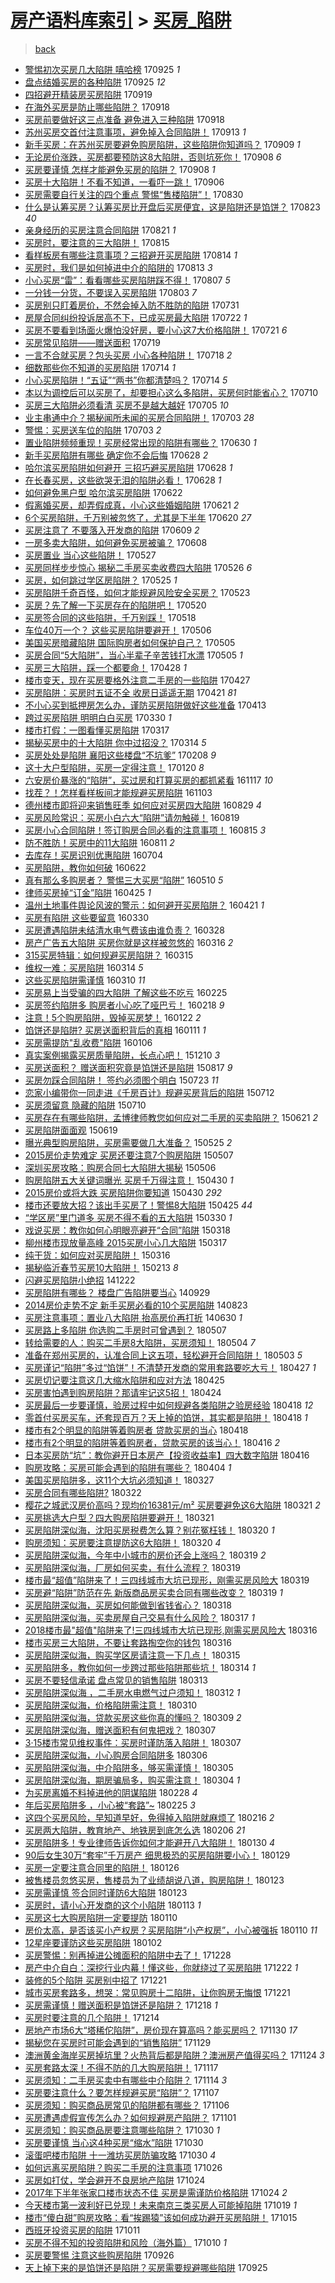 [房产语料库索引](../../README.md)  > [买房_陷阱](买房_陷阱.md)
====
> [back](../README.md)

- [警惕初次买房几大陷阱 嘻哈榜](http://jkwz.applinzi.com/ittc/7017164886466102288.html#%E8%AD%A6%E6%83%95%E5%88%9D%E6%AC%A1%E4%B9%B0%E6%88%BF%E5%87%A0%E5%A4%A7%E9%99%B7%E9%98%B1+%E5%98%BB%E5%93%88%E6%A6%9C) 170925 *1* 
- [盘点结婚买房的各种陷阱](http://jkwz.applinzi.com/ittc/7017158319565964304.html#%E7%9B%98%E7%82%B9%E7%BB%93%E5%A9%9A%E4%B9%B0%E6%88%BF%E7%9A%84%E5%90%84%E7%A7%8D%E9%99%B7%E9%98%B1) 170925 *12* 
- [四招避开精装房买房陷阱](http://jkwz.applinzi.com/ittc/7015067627796562960.html#%E5%9B%9B%E6%8B%9B%E9%81%BF%E5%BC%80%E7%B2%BE%E8%A3%85%E6%88%BF%E4%B9%B0%E6%88%BF%E9%99%B7%E9%98%B1) 170919  
- [在海外买房是防止哪些陷阱？](http://jkwz.applinzi.com/ittc/7014714983013942289.html#%E5%9C%A8%E6%B5%B7%E5%A4%96%E4%B9%B0%E6%88%BF%E6%98%AF%E9%98%B2%E6%AD%A2%E5%93%AA%E4%BA%9B%E9%99%B7%E9%98%B1%EF%BC%9F) 170918  
- [买房前要做好这三点准备 避免进入三种陷阱](http://jkwz.applinzi.com/ittc/7014583523976152081.html#%E4%B9%B0%E6%88%BF%E5%89%8D%E8%A6%81%E5%81%9A%E5%A5%BD%E8%BF%99%E4%B8%89%E7%82%B9%E5%87%86%E5%A4%87+%E9%81%BF%E5%85%8D%E8%BF%9B%E5%85%A5%E4%B8%89%E7%A7%8D%E9%99%B7%E9%98%B1) 170918  
- [苏州买房交首付注意事项，避免掉入合同陷阱！](http://jkwz.applinzi.com/ittc/7012872855661052944.html#%E8%8B%8F%E5%B7%9E%E4%B9%B0%E6%88%BF%E4%BA%A4%E9%A6%96%E4%BB%98%E6%B3%A8%E6%84%8F%E4%BA%8B%E9%A1%B9%EF%BC%8C%E9%81%BF%E5%85%8D%E6%8E%89%E5%85%A5%E5%90%88%E5%90%8C%E9%99%B7%E9%98%B1%EF%BC%81) 170913 *1* 
- [新手买房：在苏州买房要避免购房陷阱，这些陷阱你知道吗？](http://jkwz.applinzi.com/ittc/7011371397107155984.html#%E6%96%B0%E6%89%8B%E4%B9%B0%E6%88%BF%EF%BC%9A%E5%9C%A8%E8%8B%8F%E5%B7%9E%E4%B9%B0%E6%88%BF%E8%A6%81%E9%81%BF%E5%85%8D%E8%B4%AD%E6%88%BF%E9%99%B7%E9%98%B1%EF%BC%8C%E8%BF%99%E4%BA%9B%E9%99%B7%E9%98%B1%E4%BD%A0%E7%9F%A5%E9%81%93%E5%90%97%EF%BC%9F) 170909 *1* 
- [无论房价涨跌，买房都要预防这8大陷阱，否则坑死你！](http://jkwz.applinzi.com/ittc/7010978306340684817.html#%E6%97%A0%E8%AE%BA%E6%88%BF%E4%BB%B7%E6%B6%A8%E8%B7%8C%EF%BC%8C%E4%B9%B0%E6%88%BF%E9%83%BD%E8%A6%81%E9%A2%84%E9%98%B2%E8%BF%998%E5%A4%A7%E9%99%B7%E9%98%B1%EF%BC%8C%E5%90%A6%E5%88%99%E5%9D%91%E6%AD%BB%E4%BD%A0%EF%BC%81) 170908 *6* 
- [买房要谨慎 怎样才能避免买房的陷阱？](http://jkwz.applinzi.com/ittc/7010900033367704592.html#%E4%B9%B0%E6%88%BF%E8%A6%81%E8%B0%A8%E6%85%8E+%E6%80%8E%E6%A0%B7%E6%89%8D%E8%83%BD%E9%81%BF%E5%85%8D%E4%B9%B0%E6%88%BF%E7%9A%84%E9%99%B7%E9%98%B1%EF%BC%9F) 170908 *1* 
- [买房十大陷阱！不看不知道，一看吓一跳！](http://jkwz.applinzi.com/ittc/7010204463376368656.html#%E4%B9%B0%E6%88%BF%E5%8D%81%E5%A4%A7%E9%99%B7%E9%98%B1%EF%BC%81%E4%B8%8D%E7%9C%8B%E4%B8%8D%E7%9F%A5%E9%81%93%EF%BC%8C%E4%B8%80%E7%9C%8B%E5%90%93%E4%B8%80%E8%B7%B3%EF%BC%81) 170906  
- [买房需要自行关注的四个重点 警惕“售楼陷阱”！](http://jkwz.applinzi.com/ittc/7007637452649661456.html#%E4%B9%B0%E6%88%BF%E9%9C%80%E8%A6%81%E8%87%AA%E8%A1%8C%E5%85%B3%E6%B3%A8%E7%9A%84%E5%9B%9B%E4%B8%AA%E9%87%8D%E7%82%B9+%E8%AD%A6%E6%83%95%E2%80%9C%E5%94%AE%E6%A5%BC%E9%99%B7%E9%98%B1%E2%80%9D%EF%BC%81) 170830  
- [什么是认筹买房？认筹买房比开盘后买房便宜，这是陷阱还是馅饼？](http://jkwz.applinzi.com/ittc/7004993552189490192.html#%E4%BB%80%E4%B9%88%E6%98%AF%E8%AE%A4%E7%AD%B9%E4%B9%B0%E6%88%BF%EF%BC%9F%E8%AE%A4%E7%AD%B9%E4%B9%B0%E6%88%BF%E6%AF%94%E5%BC%80%E7%9B%98%E5%90%8E%E4%B9%B0%E6%88%BF%E4%BE%BF%E5%AE%9C%EF%BC%8C%E8%BF%99%E6%98%AF%E9%99%B7%E9%98%B1%E8%BF%98%E6%98%AF%E9%A6%85%E9%A5%BC%EF%BC%9F) 170823 *40* 
- [亲身经历的买房注意合同陷阱](http://jkwz.applinzi.com/ittc/7004302255212463121.html#%E4%BA%B2%E8%BA%AB%E7%BB%8F%E5%8E%86%E7%9A%84%E4%B9%B0%E6%88%BF%E6%B3%A8%E6%84%8F%E5%90%88%E5%90%8C%E9%99%B7%E9%98%B1) 170821 *1* 
- [买房时，要注意的三大陷阱！](http://jkwz.applinzi.com/ittc/7002087821094159376.html#%E4%B9%B0%E6%88%BF%E6%97%B6%EF%BC%8C%E8%A6%81%E6%B3%A8%E6%84%8F%E7%9A%84%E4%B8%89%E5%A4%A7%E9%99%B7%E9%98%B1%EF%BC%81) 170815  
- [看样板房有哪些注意事项？三招避开买房陷阱](http://jkwz.applinzi.com/ittc/7001711765334000656.html#%E7%9C%8B%E6%A0%B7%E6%9D%BF%E6%88%BF%E6%9C%89%E5%93%AA%E4%BA%9B%E6%B3%A8%E6%84%8F%E4%BA%8B%E9%A1%B9%EF%BC%9F%E4%B8%89%E6%8B%9B%E9%81%BF%E5%BC%80%E4%B9%B0%E6%88%BF%E9%99%B7%E9%98%B1) 170814 *1* 
- [买房时，我们是如何掉进中介的陷阱的](http://jkwz.applinzi.com/ittc/7001411543160587281.html#%E4%B9%B0%E6%88%BF%E6%97%B6%EF%BC%8C%E6%88%91%E4%BB%AC%E6%98%AF%E5%A6%82%E4%BD%95%E6%8E%89%E8%BF%9B%E4%B8%AD%E4%BB%8B%E7%9A%84%E9%99%B7%E9%98%B1%E7%9A%84) 170813 *3* 
- [小心买房“雷”：看看哪些买房陷阱踩不得！](http://jkwz.applinzi.com/ittc/6999108727284958225.html#%E5%B0%8F%E5%BF%83%E4%B9%B0%E6%88%BF%E2%80%9C%E9%9B%B7%E2%80%9D%EF%BC%9A%E7%9C%8B%E7%9C%8B%E5%93%AA%E4%BA%9B%E4%B9%B0%E6%88%BF%E9%99%B7%E9%98%B1%E8%B8%A9%E4%B8%8D%E5%BE%97%EF%BC%81) 170807 *5* 
- [一分钱一分货，不要误入买房陷阱](http://jkwz.applinzi.com/ittc/6997640305699193872.html#%E4%B8%80%E5%88%86%E9%92%B1%E4%B8%80%E5%88%86%E8%B4%A7%EF%BC%8C%E4%B8%8D%E8%A6%81%E8%AF%AF%E5%85%A5%E4%B9%B0%E6%88%BF%E9%99%B7%E9%98%B1) 170803 *7* 
- [买房别只盯着房价，不然会掉入防不胜防的陷阱](http://jkwz.applinzi.com/ittc/6996518176874300433.html#%E4%B9%B0%E6%88%BF%E5%88%AB%E5%8F%AA%E7%9B%AF%E7%9D%80%E6%88%BF%E4%BB%B7%EF%BC%8C%E4%B8%8D%E7%84%B6%E4%BC%9A%E6%8E%89%E5%85%A5%E9%98%B2%E4%B8%8D%E8%83%9C%E9%98%B2%E7%9A%84%E9%99%B7%E9%98%B1) 170731  
- [房屋合同纠纷投诉居高不下，已成买房最大陷阱](http://jkwz.applinzi.com/ittc/6992807513186370576.html#%E6%88%BF%E5%B1%8B%E5%90%88%E5%90%8C%E7%BA%A0%E7%BA%B7%E6%8A%95%E8%AF%89%E5%B1%85%E9%AB%98%E4%B8%8D%E4%B8%8B%EF%BC%8C%E5%B7%B2%E6%88%90%E4%B9%B0%E6%88%BF%E6%9C%80%E5%A4%A7%E9%99%B7%E9%98%B1) 170722 *1* 
- [买房不要看到场面火爆怕没好房，要小心这7大价格陷阱！](http://jkwz.applinzi.com/ittc/6992765956429186064.html#%E4%B9%B0%E6%88%BF%E4%B8%8D%E8%A6%81%E7%9C%8B%E5%88%B0%E5%9C%BA%E9%9D%A2%E7%81%AB%E7%88%86%E6%80%95%E6%B2%A1%E5%A5%BD%E6%88%BF%EF%BC%8C%E8%A6%81%E5%B0%8F%E5%BF%83%E8%BF%997%E5%A4%A7%E4%BB%B7%E6%A0%BC%E9%99%B7%E9%98%B1%EF%BC%81) 170721 *6* 
- [买房常见陷阱——赠送面积](http://jkwz.applinzi.com/ittc/6992026285491356688.html#%E4%B9%B0%E6%88%BF%E5%B8%B8%E8%A7%81%E9%99%B7%E9%98%B1%E2%80%94%E2%80%94%E8%B5%A0%E9%80%81%E9%9D%A2%E7%A7%AF) 170719  
- [一言不合就买房？包头买房 小心各种陷阱！](http://jkwz.applinzi.com/ittc/6991668654851490832.html#%E4%B8%80%E8%A8%80%E4%B8%8D%E5%90%88%E5%B0%B1%E4%B9%B0%E6%88%BF%EF%BC%9F%E5%8C%85%E5%A4%B4%E4%B9%B0%E6%88%BF+%E5%B0%8F%E5%BF%83%E5%90%84%E7%A7%8D%E9%99%B7%E9%98%B1%EF%BC%81) 170718 *2* 
- [细数那些你不知道的买房陷阱](http://jkwz.applinzi.com/ittc/6990205005469320208.html#%E7%BB%86%E6%95%B0%E9%82%A3%E4%BA%9B%E4%BD%A0%E4%B8%8D%E7%9F%A5%E9%81%93%E7%9A%84%E4%B9%B0%E6%88%BF%E9%99%B7%E9%98%B1) 170714 *1* 
- [小心买房陷阱！“五证”“两书”你都清楚吗？](http://jkwz.applinzi.com/ittc/6990181333635433488.html#%E5%B0%8F%E5%BF%83%E4%B9%B0%E6%88%BF%E9%99%B7%E9%98%B1%EF%BC%81%E2%80%9C%E4%BA%94%E8%AF%81%E2%80%9D%E2%80%9C%E4%B8%A4%E4%B9%A6%E2%80%9D%E4%BD%A0%E9%83%BD%E6%B8%85%E6%A5%9A%E5%90%97%EF%BC%9F) 170714 *5* 
- [本以为调控后可以买房了，却要担心这么多陷阱，买房何时能省心？](http://jkwz.applinzi.com/ittc/6988723079168394244.html#%E6%9C%AC%E4%BB%A5%E4%B8%BA%E8%B0%83%E6%8E%A7%E5%90%8E%E5%8F%AF%E4%BB%A5%E4%B9%B0%E6%88%BF%E4%BA%86%EF%BC%8C%E5%8D%B4%E8%A6%81%E6%8B%85%E5%BF%83%E8%BF%99%E4%B9%88%E5%A4%9A%E9%99%B7%E9%98%B1%EF%BC%8C%E4%B9%B0%E6%88%BF%E4%BD%95%E6%97%B6%E8%83%BD%E7%9C%81%E5%BF%83%EF%BC%9F) 170710  
- [买房三大陷阱必须看清 买房不是越大越好](http://jkwz.applinzi.com/ittc/6986761280445482001.html#%E4%B9%B0%E6%88%BF%E4%B8%89%E5%A4%A7%E9%99%B7%E9%98%B1%E5%BF%85%E9%A1%BB%E7%9C%8B%E6%B8%85+%E4%B9%B0%E6%88%BF%E4%B8%8D%E6%98%AF%E8%B6%8A%E5%A4%A7%E8%B6%8A%E5%A5%BD) 170705 *10* 
- [业主串通中介？揭秘闻所未闻的买房合同陷阱！](http://jkwz.applinzi.com/ittc/6986024373591737348.html#%E4%B8%9A%E4%B8%BB%E4%B8%B2%E9%80%9A%E4%B8%AD%E4%BB%8B%EF%BC%9F%E6%8F%AD%E7%A7%98%E9%97%BB%E6%89%80%E6%9C%AA%E9%97%BB%E7%9A%84%E4%B9%B0%E6%88%BF%E5%90%88%E5%90%8C%E9%99%B7%E9%98%B1%EF%BC%81) 170703 *28* 
- [警惕：买房送车位的陷阱](http://jkwz.applinzi.com/ittc/6986018118022202372.html#%E8%AD%A6%E6%83%95%EF%BC%9A%E4%B9%B0%E6%88%BF%E9%80%81%E8%BD%A6%E4%BD%8D%E7%9A%84%E9%99%B7%E9%98%B1) 170703 *2* 
- [置业陷阱频频重现！买房经常出现的陷阱有哪些？](http://jkwz.applinzi.com/ittc/6985003570666406916.html#%E7%BD%AE%E4%B8%9A%E9%99%B7%E9%98%B1%E9%A2%91%E9%A2%91%E9%87%8D%E7%8E%B0%EF%BC%81%E4%B9%B0%E6%88%BF%E7%BB%8F%E5%B8%B8%E5%87%BA%E7%8E%B0%E7%9A%84%E9%99%B7%E9%98%B1%E6%9C%89%E5%93%AA%E4%BA%9B%EF%BC%9F) 170630 *1* 
- [新手买房陷阱有哪些 确定你不会后悔](http://jkwz.applinzi.com/ittc/6984269535413535749.html#%E6%96%B0%E6%89%8B%E4%B9%B0%E6%88%BF%E9%99%B7%E9%98%B1%E6%9C%89%E5%93%AA%E4%BA%9B+%E7%A1%AE%E5%AE%9A%E4%BD%A0%E4%B8%8D%E4%BC%9A%E5%90%8E%E6%82%94) 170628 *2* 
- [哈尔滨买房陷阱如何避开 三招巧避买房陷阱](http://jkwz.applinzi.com/ittc/6984226960489055237.html#%E5%93%88%E5%B0%94%E6%BB%A8%E4%B9%B0%E6%88%BF%E9%99%B7%E9%98%B1%E5%A6%82%E4%BD%95%E9%81%BF%E5%BC%80+%E4%B8%89%E6%8B%9B%E5%B7%A7%E9%81%BF%E4%B9%B0%E6%88%BF%E9%99%B7%E9%98%B1) 170628 *1* 
- [在长春买房，这些欲哭无泪的陷阱必看！](http://jkwz.applinzi.com/ittc/6984201131499455493.html#%E5%9C%A8%E9%95%BF%E6%98%A5%E4%B9%B0%E6%88%BF%EF%BC%8C%E8%BF%99%E4%BA%9B%E6%AC%B2%E5%93%AD%E6%97%A0%E6%B3%AA%E7%9A%84%E9%99%B7%E9%98%B1%E5%BF%85%E7%9C%8B%EF%BC%81) 170628 *1* 
- [如何避免黑户型 哈尔滨买房陷阱](http://jkwz.applinzi.com/ittc/6981961579028284421.html#%E5%A6%82%E4%BD%95%E9%81%BF%E5%85%8D%E9%BB%91%E6%88%B7%E5%9E%8B+%E5%93%88%E5%B0%94%E6%BB%A8%E4%B9%B0%E6%88%BF%E9%99%B7%E9%98%B1) 170622  
- [假离婚买房，却弄假成真，小心这些婚姻陷阱](http://jkwz.applinzi.com/ittc/6981576708992795652.html#%E5%81%87%E7%A6%BB%E5%A9%9A%E4%B9%B0%E6%88%BF%EF%BC%8C%E5%8D%B4%E5%BC%84%E5%81%87%E6%88%90%E7%9C%9F%EF%BC%8C%E5%B0%8F%E5%BF%83%E8%BF%99%E4%BA%9B%E5%A9%9A%E5%A7%BB%E9%99%B7%E9%98%B1) 170621 *2* 
- [6个买房陷阱，千万别被忽悠了，尤其是下半年](http://jkwz.applinzi.com/ittc/6981277749988557828.html#6%E4%B8%AA%E4%B9%B0%E6%88%BF%E9%99%B7%E9%98%B1%EF%BC%8C%E5%8D%83%E4%B8%87%E5%88%AB%E8%A2%AB%E5%BF%BD%E6%82%A0%E4%BA%86%EF%BC%8C%E5%B0%A4%E5%85%B6%E6%98%AF%E4%B8%8B%E5%8D%8A%E5%B9%B4) 170620 *27* 
- [买房注意了 不要落入开发商的陷阱](http://jkwz.applinzi.com/ittc/6977288186978894852.html#%E4%B9%B0%E6%88%BF%E6%B3%A8%E6%84%8F%E4%BA%86+%E4%B8%8D%E8%A6%81%E8%90%BD%E5%85%A5%E5%BC%80%E5%8F%91%E5%95%86%E7%9A%84%E9%99%B7%E9%98%B1) 170609 *2* 
- [一房多卖大陷阱，如何避免买房被骗？](http://jkwz.applinzi.com/ittc/6976738696052081669.html#%E4%B8%80%E6%88%BF%E5%A4%9A%E5%8D%96%E5%A4%A7%E9%99%B7%E9%98%B1%EF%BC%8C%E5%A6%82%E4%BD%95%E9%81%BF%E5%85%8D%E4%B9%B0%E6%88%BF%E8%A2%AB%E9%AA%97%EF%BC%9F) 170608  
- [买房置业 当心这些陷阱！](http://jkwz.applinzi.com/ittc/6972264673066877956.html#%E4%B9%B0%E6%88%BF%E7%BD%AE%E4%B8%9A+%E5%BD%93%E5%BF%83%E8%BF%99%E4%BA%9B%E9%99%B7%E9%98%B1%EF%BC%81) 170527  
- [买房同样步步惊心 揭秘二手房买卖收费四大陷阱](http://jkwz.applinzi.com/ittc/6971895277861471237.html#%E4%B9%B0%E6%88%BF%E5%90%8C%E6%A0%B7%E6%AD%A5%E6%AD%A5%E6%83%8A%E5%BF%83+%E6%8F%AD%E7%A7%98%E4%BA%8C%E6%89%8B%E6%88%BF%E4%B9%B0%E5%8D%96%E6%94%B6%E8%B4%B9%E5%9B%9B%E5%A4%A7%E9%99%B7%E9%98%B1) 170526 *6* 
- [买房，如何跳过学区房陷阱？](http://jkwz.applinzi.com/ittc/6971509056693863429.html#%E4%B9%B0%E6%88%BF%EF%BC%8C%E5%A6%82%E4%BD%95%E8%B7%B3%E8%BF%87%E5%AD%A6%E5%8C%BA%E6%88%BF%E9%99%B7%E9%98%B1%EF%BC%9F) 170525 *1* 
- [买房陷阱千奇百怪，如何才能规避风险安全买房？](http://jkwz.applinzi.com/ittc/6970778406420481028.html#%E4%B9%B0%E6%88%BF%E9%99%B7%E9%98%B1%E5%8D%83%E5%A5%87%E7%99%BE%E6%80%AA%EF%BC%8C%E5%A6%82%E4%BD%95%E6%89%8D%E8%83%BD%E8%A7%84%E9%81%BF%E9%A3%8E%E9%99%A9%E5%AE%89%E5%85%A8%E4%B9%B0%E6%88%BF%EF%BC%9F) 170523  
- [买房？先了解一下买房存在的陷阱吧！](http://jkwz.applinzi.com/ittc/6969715692730319876.html#%E4%B9%B0%E6%88%BF%EF%BC%9F%E5%85%88%E4%BA%86%E8%A7%A3%E4%B8%80%E4%B8%8B%E4%B9%B0%E6%88%BF%E5%AD%98%E5%9C%A8%E7%9A%84%E9%99%B7%E9%98%B1%E5%90%A7%EF%BC%81) 170520  
- [买房签合同的这些陷阱，千万别踩！](http://jkwz.applinzi.com/ittc/6968941406188995588.html#%E4%B9%B0%E6%88%BF%E7%AD%BE%E5%90%88%E5%90%8C%E7%9A%84%E8%BF%99%E4%BA%9B%E9%99%B7%E9%98%B1%EF%BC%8C%E5%8D%83%E4%B8%87%E5%88%AB%E8%B8%A9%EF%BC%81) 170518  
- [车位40万一个？ 这些买房陷阱要避开！](http://jkwz.applinzi.com/ittc/6964480735015601157.html#%E8%BD%A6%E4%BD%8D40%E4%B8%87%E4%B8%80%E4%B8%AA%EF%BC%9F+%E8%BF%99%E4%BA%9B%E4%B9%B0%E6%88%BF%E9%99%B7%E9%98%B1%E8%A6%81%E9%81%BF%E5%BC%80%EF%BC%81) 170506  
- [美国买房暗藏陷阱 国际购房者如何保护自己？](http://jkwz.applinzi.com/ittc/6964225270906094597.html#%E7%BE%8E%E5%9B%BD%E4%B9%B0%E6%88%BF%E6%9A%97%E8%97%8F%E9%99%B7%E9%98%B1+%E5%9B%BD%E9%99%85%E8%B4%AD%E6%88%BF%E8%80%85%E5%A6%82%E4%BD%95%E4%BF%9D%E6%8A%A4%E8%87%AA%E5%B7%B1%EF%BC%9F) 170505  
- [买房合同“5大陷阱”，当心半辈子辛苦钱打水漂](http://jkwz.applinzi.com/ittc/6964205226201449477.html#%E4%B9%B0%E6%88%BF%E5%90%88%E5%90%8C%E2%80%9C5%E5%A4%A7%E9%99%B7%E9%98%B1%E2%80%9D%EF%BC%8C%E5%BD%93%E5%BF%83%E5%8D%8A%E8%BE%88%E5%AD%90%E8%BE%9B%E8%8B%A6%E9%92%B1%E6%89%93%E6%B0%B4%E6%BC%82) 170505 *1* 
- [买房三大陷阱，踩一个都要命！](http://jkwz.applinzi.com/ittc/6961589338973406213.html#%E4%B9%B0%E6%88%BF%E4%B8%89%E5%A4%A7%E9%99%B7%E9%98%B1%EF%BC%8C%E8%B8%A9%E4%B8%80%E4%B8%AA%E9%83%BD%E8%A6%81%E5%91%BD%EF%BC%81) 170428 *1* 
- [楼市变天，现在买房要格外注意二手房的一些陷阱](http://jkwz.applinzi.com/ittc/6961221590925706244.html#%E6%A5%BC%E5%B8%82%E5%8F%98%E5%A4%A9%EF%BC%8C%E7%8E%B0%E5%9C%A8%E4%B9%B0%E6%88%BF%E8%A6%81%E6%A0%BC%E5%A4%96%E6%B3%A8%E6%84%8F%E4%BA%8C%E6%89%8B%E6%88%BF%E7%9A%84%E4%B8%80%E4%BA%9B%E9%99%B7%E9%98%B1) 170427  
- [买房陷阱：买房时五证不全 收房日遥遥无期](http://jkwz.applinzi.com/ittc/6958951617972929541.html#%E4%B9%B0%E6%88%BF%E9%99%B7%E9%98%B1%EF%BC%9A%E4%B9%B0%E6%88%BF%E6%97%B6%E4%BA%94%E8%AF%81%E4%B8%8D%E5%85%A8+%E6%94%B6%E6%88%BF%E6%97%A5%E9%81%A5%E9%81%A5%E6%97%A0%E6%9C%9F) 170421 *81* 
- [不小心买到抵押房怎么办，谨防买房陷阱做好这些准备](http://jkwz.applinzi.com/ittc/6956010931950715908.html#%E4%B8%8D%E5%B0%8F%E5%BF%83%E4%B9%B0%E5%88%B0%E6%8A%B5%E6%8A%BC%E6%88%BF%E6%80%8E%E4%B9%88%E5%8A%9E%EF%BC%8C%E8%B0%A8%E9%98%B2%E4%B9%B0%E6%88%BF%E9%99%B7%E9%98%B1%E5%81%9A%E5%A5%BD%E8%BF%99%E4%BA%9B%E5%87%86%E5%A4%87) 170413  
- [跨过买房陷阱 明明白白买房](http://jkwz.applinzi.com/ittc/6950740522170860548.html#%E8%B7%A8%E8%BF%87%E4%B9%B0%E6%88%BF%E9%99%B7%E9%98%B1+%E6%98%8E%E6%98%8E%E7%99%BD%E7%99%BD%E4%B9%B0%E6%88%BF) 170330 *1* 
- [楼市打假：一图看懂买房陷阱](http://jkwz.applinzi.com/ittc/6946034590631330820.html#%E6%A5%BC%E5%B8%82%E6%89%93%E5%81%87%EF%BC%9A%E4%B8%80%E5%9B%BE%E7%9C%8B%E6%87%82%E4%B9%B0%E6%88%BF%E9%99%B7%E9%98%B1) 170317  
- [揭秘买房中的十大陷阱 你中过招没？](http://jkwz.applinzi.com/ittc/6944967868277064709.html#%E6%8F%AD%E7%A7%98%E4%B9%B0%E6%88%BF%E4%B8%AD%E7%9A%84%E5%8D%81%E5%A4%A7%E9%99%B7%E9%98%B1+%E4%BD%A0%E4%B8%AD%E8%BF%87%E6%8B%9B%E6%B2%A1%EF%BC%9F) 170314 *5* 
- [买房处处是陷阱 襄阳这些楼盘“不坑爹”](http://jkwz.applinzi.com/ittc/6932318939337196549.html#%E4%B9%B0%E6%88%BF%E5%A4%84%E5%A4%84%E6%98%AF%E9%99%B7%E9%98%B1+%E8%A5%84%E9%98%B3%E8%BF%99%E4%BA%9B%E6%A5%BC%E7%9B%98%E2%80%9C%E4%B8%8D%E5%9D%91%E7%88%B9%E2%80%9D) 170208 *9* 
- [这十大户型陷阱，买房一定得注意！](http://jkwz.applinzi.com/ittc/6925264392496350213.html#%E8%BF%99%E5%8D%81%E5%A4%A7%E6%88%B7%E5%9E%8B%E9%99%B7%E9%98%B1%EF%BC%8C%E4%B9%B0%E6%88%BF%E4%B8%80%E5%AE%9A%E5%BE%97%E6%B3%A8%E6%84%8F%EF%BC%81) 170120 *8* 
- [六安房价暴涨的“陷阱”，买过房和打算买房的都抓紧看](http://jkwz.applinzi.com/ittc/6901409190102172677.html#%E5%85%AD%E5%AE%89%E6%88%BF%E4%BB%B7%E6%9A%B4%E6%B6%A8%E7%9A%84%E2%80%9C%E9%99%B7%E9%98%B1%E2%80%9D%EF%BC%8C%E4%B9%B0%E8%BF%87%E6%88%BF%E5%92%8C%E6%89%93%E7%AE%97%E4%B9%B0%E6%88%BF%E7%9A%84%E9%83%BD%E6%8A%93%E7%B4%A7%E7%9C%8B) 161117 *10* 
- [找茬？！怎样看样板间才能规避买房陷阱](http://jkwz.applinzi.com/ittc/6896231525204362244.html#%E6%89%BE%E8%8C%AC%EF%BC%9F%EF%BC%81%E6%80%8E%E6%A0%B7%E7%9C%8B%E6%A0%B7%E6%9D%BF%E9%97%B4%E6%89%8D%E8%83%BD%E8%A7%84%E9%81%BF%E4%B9%B0%E6%88%BF%E9%99%B7%E9%98%B1) 161103  
- [德州楼市即将迎来销售旺季 如何应对买房四大陷阱](http://jkwz.applinzi.com/ittc/6871708218870465540.html#%E5%BE%B7%E5%B7%9E%E6%A5%BC%E5%B8%82%E5%8D%B3%E5%B0%86%E8%BF%8E%E6%9D%A5%E9%94%80%E5%94%AE%E6%97%BA%E5%AD%A3+%E5%A6%82%E4%BD%95%E5%BA%94%E5%AF%B9%E4%B9%B0%E6%88%BF%E5%9B%9B%E5%A4%A7%E9%99%B7%E9%98%B1) 160829 *4* 
- [买房风险常识：买房小白六大“陷阱”请勿触碰！](http://jkwz.applinzi.com/ittc/6868012063481398277.html#%E4%B9%B0%E6%88%BF%E9%A3%8E%E9%99%A9%E5%B8%B8%E8%AF%86%EF%BC%9A%E4%B9%B0%E6%88%BF%E5%B0%8F%E7%99%BD%E5%85%AD%E5%A4%A7%E2%80%9C%E9%99%B7%E9%98%B1%E2%80%9D%E8%AF%B7%E5%8B%BF%E8%A7%A6%E7%A2%B0%EF%BC%81) 160819  
- [买房小心合同陷阱！签订购房合同必看的注意事项！](http://jkwz.applinzi.com/ittc/6866643984440624132.html#%E4%B9%B0%E6%88%BF%E5%B0%8F%E5%BF%83%E5%90%88%E5%90%8C%E9%99%B7%E9%98%B1%EF%BC%81%E7%AD%BE%E8%AE%A2%E8%B4%AD%E6%88%BF%E5%90%88%E5%90%8C%E5%BF%85%E7%9C%8B%E7%9A%84%E6%B3%A8%E6%84%8F%E4%BA%8B%E9%A1%B9%EF%BC%81) 160815 *3* 
- [防不胜防！买房中的11大陷阱](http://jkwz.applinzi.com/ittc/6865174772757038084.html#%E9%98%B2%E4%B8%8D%E8%83%9C%E9%98%B2%EF%BC%81%E4%B9%B0%E6%88%BF%E4%B8%AD%E7%9A%8411%E5%A4%A7%E9%99%B7%E9%98%B1) 160811 *2* 
- [去库存！买房识别优惠陷阱](http://jkwz.applinzi.com/ittc/6850266069062910981.html#%E5%8E%BB%E5%BA%93%E5%AD%98%EF%BC%81%E4%B9%B0%E6%88%BF%E8%AF%86%E5%88%AB%E4%BC%98%E6%83%A0%E9%99%B7%E9%98%B1) 160704  
- [买房陷阱，教你如何破](http://jkwz.applinzi.com/ittc/6846141788120941572.html#%E4%B9%B0%E6%88%BF%E9%99%B7%E9%98%B1%EF%BC%8C%E6%95%99%E4%BD%A0%E5%A6%82%E4%BD%95%E7%A0%B4) 160622  
- [真有那么多购房者？ 警惕三大买房“陷阱”](http://jkwz.applinzi.com/ittc/6830534969637995525.html#%E7%9C%9F%E6%9C%89%E9%82%A3%E4%B9%88%E5%A4%9A%E8%B4%AD%E6%88%BF%E8%80%85%EF%BC%9F+%E8%AD%A6%E6%83%95%E4%B8%89%E5%A4%A7%E4%B9%B0%E6%88%BF%E2%80%9C%E9%99%B7%E9%98%B1%E2%80%9D) 160510 *5* 
- [律师买房掉“订金”陷阱](http://jkwz.applinzi.com/ittc/6824965993365242885.html#%E5%BE%8B%E5%B8%88%E4%B9%B0%E6%88%BF%E6%8E%89%E2%80%9C%E8%AE%A2%E9%87%91%E2%80%9D%E9%99%B7%E9%98%B1) 160425 *1* 
- [温州土地事件舆论风波的警示：如何避开买房陷阱？](http://jkwz.applinzi.com/ittc/6823599051572249605.html#%E6%B8%A9%E5%B7%9E%E5%9C%9F%E5%9C%B0%E4%BA%8B%E4%BB%B6%E8%88%86%E8%AE%BA%E9%A3%8E%E6%B3%A2%E7%9A%84%E8%AD%A6%E7%A4%BA%EF%BC%9A%E5%A6%82%E4%BD%95%E9%81%BF%E5%BC%80%E4%B9%B0%E6%88%BF%E9%99%B7%E9%98%B1%EF%BC%9F) 160421 *1* 
- [买房有陷阱 这些要留意](http://jkwz.applinzi.com/ittc/6815298816991298564.html#%E4%B9%B0%E6%88%BF%E6%9C%89%E9%99%B7%E9%98%B1+%E8%BF%99%E4%BA%9B%E8%A6%81%E7%95%99%E6%84%8F) 160330  
- [买房遭遇陷阱未结清水电气费该由谁负责？](http://jkwz.applinzi.com/ittc/6814657317937087493.html#%E4%B9%B0%E6%88%BF%E9%81%AD%E9%81%87%E9%99%B7%E9%98%B1%E6%9C%AA%E7%BB%93%E6%B8%85%E6%B0%B4%E7%94%B5%E6%B0%94%E8%B4%B9%E8%AF%A5%E7%94%B1%E8%B0%81%E8%B4%9F%E8%B4%A3%EF%BC%9F) 160328  
- [房产广告五大陷阱 买房你就是这样被忽悠的](http://jkwz.applinzi.com/ittc/6810053625803965445.html#%E6%88%BF%E4%BA%A7%E5%B9%BF%E5%91%8A%E4%BA%94%E5%A4%A7%E9%99%B7%E9%98%B1+%E4%B9%B0%E6%88%BF%E4%BD%A0%E5%B0%B1%E6%98%AF%E8%BF%99%E6%A0%B7%E8%A2%AB%E5%BF%BD%E6%82%A0%E7%9A%84) 160316 *2* 
- [315买房特辑：如何规避买房陷阱？](http://jkwz.applinzi.com/ittc/6809816534931211269.html#315%E4%B9%B0%E6%88%BF%E7%89%B9%E8%BE%91%EF%BC%9A%E5%A6%82%E4%BD%95%E8%A7%84%E9%81%BF%E4%B9%B0%E6%88%BF%E9%99%B7%E9%98%B1%EF%BC%9F) 160315  
- [维权一难：买房陷阱](http://jkwz.applinzi.com/ittc/6809317219154527237.html#%E7%BB%B4%E6%9D%83%E4%B8%80%E9%9A%BE%EF%BC%9A%E4%B9%B0%E6%88%BF%E9%99%B7%E9%98%B1) 160314 *5* 
- [这些买房陷阱需谨慎](http://jkwz.applinzi.com/ittc/6807873603898967044.html#%E8%BF%99%E4%BA%9B%E4%B9%B0%E6%88%BF%E9%99%B7%E9%98%B1%E9%9C%80%E8%B0%A8%E6%85%8E) 160310 *11* 
- [买房易上当受骗的四大陷阱 了解这些不吃亏](http://jkwz.applinzi.com/ittc/6802786453805351940.html#%E4%B9%B0%E6%88%BF%E6%98%93%E4%B8%8A%E5%BD%93%E5%8F%97%E9%AA%97%E7%9A%84%E5%9B%9B%E5%A4%A7%E9%99%B7%E9%98%B1+%E4%BA%86%E8%A7%A3%E8%BF%99%E4%BA%9B%E4%B8%8D%E5%90%83%E4%BA%8F) 160225  
- [买房签约陷阱多 购房者小心吃了哑巴亏！](http://jkwz.applinzi.com/ittc/6800097741736772612.html#%E4%B9%B0%E6%88%BF%E7%AD%BE%E7%BA%A6%E9%99%B7%E9%98%B1%E5%A4%9A+%E8%B4%AD%E6%88%BF%E8%80%85%E5%B0%8F%E5%BF%83%E5%90%83%E4%BA%86%E5%93%91%E5%B7%B4%E4%BA%8F%EF%BC%81) 160218 *9* 
- [注意！5个购房陷阱，毁掉买房梦！](http://jkwz.applinzi.com/ittc/6790134070008873988.html#%E6%B3%A8%E6%84%8F%EF%BC%815%E4%B8%AA%E8%B4%AD%E6%88%BF%E9%99%B7%E9%98%B1%EF%BC%8C%E6%AF%81%E6%8E%89%E4%B9%B0%E6%88%BF%E6%A2%A6%EF%BC%81) 160122 *2* 
- [馅饼还是陷阱? 买房送面积背后的真相](http://jkwz.applinzi.com/ittc/6786152812815844357.html#%E9%A6%85%E9%A5%BC%E8%BF%98%E6%98%AF%E9%99%B7%E9%98%B1%3F+%E4%B9%B0%E6%88%BF%E9%80%81%E9%9D%A2%E7%A7%AF%E8%83%8C%E5%90%8E%E7%9A%84%E7%9C%9F%E7%9B%B8) 160111 *1* 
- [买房需提防&quot;乱收费&quot;陷阱](http://jkwz.applinzi.com/ittc/6783999199809111044.html#%E4%B9%B0%E6%88%BF%E9%9C%80%E6%8F%90%E9%98%B2%26quot%3B%E4%B9%B1%E6%94%B6%E8%B4%B9%26quot%3B%E9%99%B7%E9%98%B1) 160106  
- [真实案例揭露买房质量陷阱，长点心吧！](http://jkwz.applinzi.com/ittc/6774136875141039109.html#%E7%9C%9F%E5%AE%9E%E6%A1%88%E4%BE%8B%E6%8F%AD%E9%9C%B2%E4%B9%B0%E6%88%BF%E8%B4%A8%E9%87%8F%E9%99%B7%E9%98%B1%EF%BC%8C%E9%95%BF%E7%82%B9%E5%BF%83%E5%90%A7%EF%BC%81) 151210 *3* 
- [买房送面积？ 赠送面积究竟是馅饼还是陷阱](http://jkwz.applinzi.com/ittc/547650615727099930.html#%E4%B9%B0%E6%88%BF%E9%80%81%E9%9D%A2%E7%A7%AF%EF%BC%9F+%E8%B5%A0%E9%80%81%E9%9D%A2%E7%A7%AF%E7%A9%B6%E7%AB%9F%E6%98%AF%E9%A6%85%E9%A5%BC%E8%BF%98%E6%98%AF%E9%99%B7%E9%98%B1) 150817 *9* 
- [买房勿踩合同陷阱！ 签约必须图个明白](http://jkwz.applinzi.com/ittc/547650615230177483.html#%E4%B9%B0%E6%88%BF%E5%8B%BF%E8%B8%A9%E5%90%88%E5%90%8C%E9%99%B7%E9%98%B1%EF%BC%81+%E7%AD%BE%E7%BA%A6%E5%BF%85%E9%A1%BB%E5%9B%BE%E4%B8%AA%E6%98%8E%E7%99%BD) 150723 *11* 
- [恋家小编带你一同走进《千房百计》规避买房背后的陷阱](http://jkwz.applinzi.com/ittc/547650615051713243.html#%E6%81%8B%E5%AE%B6%E5%B0%8F%E7%BC%96%E5%B8%A6%E4%BD%A0%E4%B8%80%E5%90%8C%E8%B5%B0%E8%BF%9B%E3%80%8A%E5%8D%83%E6%88%BF%E7%99%BE%E8%AE%A1%E3%80%8B%E8%A7%84%E9%81%BF%E4%B9%B0%E6%88%BF%E8%83%8C%E5%90%8E%E7%9A%84%E9%99%B7%E9%98%B1) 150712  
- [买房须留意 隐藏的陷阱](http://jkwz.applinzi.com/ittc/547650611426489603.html#%E4%B9%B0%E6%88%BF%E9%A1%BB%E7%95%99%E6%84%8F+%E9%9A%90%E8%97%8F%E7%9A%84%E9%99%B7%E9%98%B1) 150710  
- [买房存在有哪些陷阱，孟博律师教您如何应对二手房的买卖陷阱？](http://jkwz.applinzi.com/ittc/547650611425259457.html#%E4%B9%B0%E6%88%BF%E5%AD%98%E5%9C%A8%E6%9C%89%E5%93%AA%E4%BA%9B%E9%99%B7%E9%98%B1%EF%BC%8C%E5%AD%9F%E5%8D%9A%E5%BE%8B%E5%B8%88%E6%95%99%E6%82%A8%E5%A6%82%E4%BD%95%E5%BA%94%E5%AF%B9%E4%BA%8C%E6%89%8B%E6%88%BF%E7%9A%84%E4%B9%B0%E5%8D%96%E9%99%B7%E9%98%B1%EF%BC%9F) 150621 *2* 
- [买房陷阱面面观](http://jkwz.applinzi.com/ittc/547650611422899543.html#%E4%B9%B0%E6%88%BF%E9%99%B7%E9%98%B1%E9%9D%A2%E9%9D%A2%E8%A7%82) 150619  
- [曝光典型购房陷阱，买房需要做几大准备？](http://jkwz.applinzi.com/ittc/547650611416763127.html#%E6%9B%9D%E5%85%89%E5%85%B8%E5%9E%8B%E8%B4%AD%E6%88%BF%E9%99%B7%E9%98%B1%EF%BC%8C%E4%B9%B0%E6%88%BF%E9%9C%80%E8%A6%81%E5%81%9A%E5%87%A0%E5%A4%A7%E5%87%86%E5%A4%87%EF%BC%9F) 150525 *2* 
- [2015房价走势难定 买房还要注意7个购房陷阱](http://jkwz.applinzi.com/ittc/547650611408148496.html#2015%E6%88%BF%E4%BB%B7%E8%B5%B0%E5%8A%BF%E9%9A%BE%E5%AE%9A+%E4%B9%B0%E6%88%BF%E8%BF%98%E8%A6%81%E6%B3%A8%E6%84%8F7%E4%B8%AA%E8%B4%AD%E6%88%BF%E9%99%B7%E9%98%B1) 150507  
- [深圳买房攻略：购房合同七大陷阱大揭秘](http://jkwz.applinzi.com/ittc/547650611412402865.html#%E6%B7%B1%E5%9C%B3%E4%B9%B0%E6%88%BF%E6%94%BB%E7%95%A5%EF%BC%9A%E8%B4%AD%E6%88%BF%E5%90%88%E5%90%8C%E4%B8%83%E5%A4%A7%E9%99%B7%E9%98%B1%E5%A4%A7%E6%8F%AD%E7%A7%98) 150506  
- [购房陷阱五大关键词曝光 买房千万得注意！](http://jkwz.applinzi.com/ittc/547650611406644411.html#%E8%B4%AD%E6%88%BF%E9%99%B7%E9%98%B1%E4%BA%94%E5%A4%A7%E5%85%B3%E9%94%AE%E8%AF%8D%E6%9B%9D%E5%85%89+%E4%B9%B0%E6%88%BF%E5%8D%83%E4%B8%87%E5%BE%97%E6%B3%A8%E6%84%8F%EF%BC%81) 150430 *1* 
- [2015房价或将大跌 买房陷阱你要知道](http://jkwz.applinzi.com/ittc/547650611406870807.html#2015%E6%88%BF%E4%BB%B7%E6%88%96%E5%B0%86%E5%A4%A7%E8%B7%8C+%E4%B9%B0%E6%88%BF%E9%99%B7%E9%98%B1%E4%BD%A0%E8%A6%81%E7%9F%A5%E9%81%93) 150430 *292* 
- [楼市还要放大招？该出手买房了！警惕8大陷阱](http://jkwz.applinzi.com/ittc/547650611406650089.html#%E6%A5%BC%E5%B8%82%E8%BF%98%E8%A6%81%E6%94%BE%E5%A4%A7%E6%8B%9B%EF%BC%9F%E8%AF%A5%E5%87%BA%E6%89%8B%E4%B9%B0%E6%88%BF%E4%BA%86%EF%BC%81%E8%AD%A6%E6%83%958%E5%A4%A7%E9%99%B7%E9%98%B1) 150425 *44* 
- [“学区房”里门道多 买房不得不看的五大陷阱](http://jkwz.applinzi.com/ittc/547650611400504319.html#%E2%80%9C%E5%AD%A6%E5%8C%BA%E6%88%BF%E2%80%9D%E9%87%8C%E9%97%A8%E9%81%93%E5%A4%9A+%E4%B9%B0%E6%88%BF%E4%B8%8D%E5%BE%97%E4%B8%8D%E7%9C%8B%E7%9A%84%E4%BA%94%E5%A4%A7%E9%99%B7%E9%98%B1) 150330 *1* 
- [戏说买房：教你如何心明眼亮避开“合同”陷阱](http://jkwz.applinzi.com/ittc/547650611397221668.html#%E6%88%8F%E8%AF%B4%E4%B9%B0%E6%88%BF%EF%BC%9A%E6%95%99%E4%BD%A0%E5%A6%82%E4%BD%95%E5%BF%83%E6%98%8E%E7%9C%BC%E4%BA%AE%E9%81%BF%E5%BC%80%E2%80%9C%E5%90%88%E5%90%8C%E2%80%9D%E9%99%B7%E9%98%B1) 150318  
- [柳州楼市现放量高峰 2015买房小心几大陷阱](http://jkwz.applinzi.com/ittc/547650611398358701.html#%E6%9F%B3%E5%B7%9E%E6%A5%BC%E5%B8%82%E7%8E%B0%E6%94%BE%E9%87%8F%E9%AB%98%E5%B3%B0+2015%E4%B9%B0%E6%88%BF%E5%B0%8F%E5%BF%83%E5%87%A0%E5%A4%A7%E9%99%B7%E9%98%B1) 150317  
- [纯干货：如何应对买房陷阱！](http://jkwz.applinzi.com/ittc/547650611394360960.html#%E7%BA%AF%E5%B9%B2%E8%B4%A7%EF%BC%9A%E5%A6%82%E4%BD%95%E5%BA%94%E5%AF%B9%E4%B9%B0%E6%88%BF%E9%99%B7%E9%98%B1%EF%BC%81) 150316  
- [揭秘临沂春节买房10大陷阱！](http://jkwz.applinzi.com/ittc/547650611389601138.html#%E6%8F%AD%E7%A7%98%E4%B8%B4%E6%B2%82%E6%98%A5%E8%8A%82%E4%B9%B0%E6%88%BF10%E5%A4%A7%E9%99%B7%E9%98%B1%EF%BC%81) 150213 *8* 
- [闪避买房陷阱小绝招](http://jkwz.applinzi.com/ittc/547650611382276577.html#%E9%97%AA%E9%81%BF%E4%B9%B0%E6%88%BF%E9%99%B7%E9%98%B1%E5%B0%8F%E7%BB%9D%E6%8B%9B) 141222  
- [买房陷阱有哪些？ 楼盘广告陷阱要当心](http://jkwz.applinzi.com/ittc/547650611368622866.html#%E4%B9%B0%E6%88%BF%E9%99%B7%E9%98%B1%E6%9C%89%E5%93%AA%E4%BA%9B%EF%BC%9F+%E6%A5%BC%E7%9B%98%E5%B9%BF%E5%91%8A%E9%99%B7%E9%98%B1%E8%A6%81%E5%BD%93%E5%BF%83) 140929  
- [2014房价走势不定 新手买房必看的10个买房陷阱](http://jkwz.applinzi.com/ittc/547650611372067827.html#2014%E6%88%BF%E4%BB%B7%E8%B5%B0%E5%8A%BF%E4%B8%8D%E5%AE%9A+%E6%96%B0%E6%89%8B%E4%B9%B0%E6%88%BF%E5%BF%85%E7%9C%8B%E7%9A%8410%E4%B8%AA%E4%B9%B0%E6%88%BF%E9%99%B7%E9%98%B1) 140823  
- [买房注意事项：置业八大陷阱 抬高房价再打折](http://jkwz.applinzi.com/ittc/547650611367265834.html#%E4%B9%B0%E6%88%BF%E6%B3%A8%E6%84%8F%E4%BA%8B%E9%A1%B9%EF%BC%9A%E7%BD%AE%E4%B8%9A%E5%85%AB%E5%A4%A7%E9%99%B7%E9%98%B1+%E6%8A%AC%E9%AB%98%E6%88%BF%E4%BB%B7%E5%86%8D%E6%89%93%E6%8A%98) 140630 *1* 
- [买房路上多陷阱 你选购二手房时可曾遇到？](http://jkwz.applinzi.com/ittc/7100301295409955847.html#%E4%B9%B0%E6%88%BF%E8%B7%AF%E4%B8%8A%E5%A4%9A%E9%99%B7%E9%98%B1+%E4%BD%A0%E9%80%89%E8%B4%AD%E4%BA%8C%E6%89%8B%E6%88%BF%E6%97%B6%E5%8F%AF%E6%9B%BE%E9%81%87%E5%88%B0%EF%BC%9F) 180507  
- [转给需要的人：购买二手房8大陷阱，买房须知！](http://jkwz.applinzi.com/ittc/7099234787485287430.html#%E8%BD%AC%E7%BB%99%E9%9C%80%E8%A6%81%E7%9A%84%E4%BA%BA%EF%BC%9A%E8%B4%AD%E4%B9%B0%E4%BA%8C%E6%89%8B%E6%88%BF8%E5%A4%A7%E9%99%B7%E9%98%B1%EF%BC%8C%E4%B9%B0%E6%88%BF%E9%A1%BB%E7%9F%A5%EF%BC%81) 180504 *7* 
- [准备在郑州买房的，认准合同上这五项，轻松避开合同陷阱！](http://jkwz.applinzi.com/ittc/7098810089958016011.html#%E5%87%86%E5%A4%87%E5%9C%A8%E9%83%91%E5%B7%9E%E4%B9%B0%E6%88%BF%E7%9A%84%EF%BC%8C%E8%AE%A4%E5%87%86%E5%90%88%E5%90%8C%E4%B8%8A%E8%BF%99%E4%BA%94%E9%A1%B9%EF%BC%8C%E8%BD%BB%E6%9D%BE%E9%81%BF%E5%BC%80%E5%90%88%E5%90%8C%E9%99%B7%E9%98%B1%EF%BC%81) 180503 *5* 
- [买房谨记“陷阱”多过“馅饼”！不清楚开发商的常用套路要吃大亏！](http://jkwz.applinzi.com/ittc/7096699817520792592.html#%E4%B9%B0%E6%88%BF%E8%B0%A8%E8%AE%B0%E2%80%9C%E9%99%B7%E9%98%B1%E2%80%9D%E5%A4%9A%E8%BF%87%E2%80%9C%E9%A6%85%E9%A5%BC%E2%80%9D%EF%BC%81%E4%B8%8D%E6%B8%85%E6%A5%9A%E5%BC%80%E5%8F%91%E5%95%86%E7%9A%84%E5%B8%B8%E7%94%A8%E5%A5%97%E8%B7%AF%E8%A6%81%E5%90%83%E5%A4%A7%E4%BA%8F%EF%BC%81) 180427 *1* 
- [买房切记要注意这几大缩水陷阱和应对方法](http://jkwz.applinzi.com/ittc/7095869180274541575.html#%E4%B9%B0%E6%88%BF%E5%88%87%E8%AE%B0%E8%A6%81%E6%B3%A8%E6%84%8F%E8%BF%99%E5%87%A0%E5%A4%A7%E7%BC%A9%E6%B0%B4%E9%99%B7%E9%98%B1%E5%92%8C%E5%BA%94%E5%AF%B9%E6%96%B9%E6%B3%95) 180425  
- [买房害怕遇到购房陷阱？那请牢记这5招！](http://jkwz.applinzi.com/ittc/7095590498544911377.html#%E4%B9%B0%E6%88%BF%E5%AE%B3%E6%80%95%E9%81%87%E5%88%B0%E8%B4%AD%E6%88%BF%E9%99%B7%E9%98%B1%EF%BC%9F%E9%82%A3%E8%AF%B7%E7%89%A2%E8%AE%B0%E8%BF%995%E6%8B%9B%EF%BC%81) 180424  
- [买房最后一步要谨慎，验房过程中如何规避各类陷阱之验房经验](http://jkwz.applinzi.com/ittc/7093355419210875915.html#%E4%B9%B0%E6%88%BF%E6%9C%80%E5%90%8E%E4%B8%80%E6%AD%A5%E8%A6%81%E8%B0%A8%E6%85%8E%EF%BC%8C%E9%AA%8C%E6%88%BF%E8%BF%87%E7%A8%8B%E4%B8%AD%E5%A6%82%E4%BD%95%E8%A7%84%E9%81%BF%E5%90%84%E7%B1%BB%E9%99%B7%E9%98%B1%E4%B9%8B%E9%AA%8C%E6%88%BF%E7%BB%8F%E9%AA%8C) 180418 *12* 
- [零首付买房买车，还套现百万？天上掉的馅饼，其实都是陷阱！](http://jkwz.applinzi.com/ittc/7093282127292662800.html#%E9%9B%B6%E9%A6%96%E4%BB%98%E4%B9%B0%E6%88%BF%E4%B9%B0%E8%BD%A6%EF%BC%8C%E8%BF%98%E5%A5%97%E7%8E%B0%E7%99%BE%E4%B8%87%EF%BC%9F%E5%A4%A9%E4%B8%8A%E6%8E%89%E7%9A%84%E9%A6%85%E9%A5%BC%EF%BC%8C%E5%85%B6%E5%AE%9E%E9%83%BD%E6%98%AF%E9%99%B7%E9%98%B1%EF%BC%81) 180418 *1* 
- [楼市有2个明显的陷阱等着购房者 贷款买房的当心](http://jkwz.applinzi.com/ittc/7093259431171326987.html#%E6%A5%BC%E5%B8%82%E6%9C%892%E4%B8%AA%E6%98%8E%E6%98%BE%E7%9A%84%E9%99%B7%E9%98%B1%E7%AD%89%E7%9D%80%E8%B4%AD%E6%88%BF%E8%80%85+%E8%B4%B7%E6%AC%BE%E4%B9%B0%E6%88%BF%E7%9A%84%E5%BD%93%E5%BF%83) 180418  
- [楼市有2个明显的陷阱等着购房者，贷款买房的该当心！](http://jkwz.applinzi.com/ittc/7092694068956234768.html#%E6%A5%BC%E5%B8%82%E6%9C%892%E4%B8%AA%E6%98%8E%E6%98%BE%E7%9A%84%E9%99%B7%E9%98%B1%E7%AD%89%E7%9D%80%E8%B4%AD%E6%88%BF%E8%80%85%EF%BC%8C%E8%B4%B7%E6%AC%BE%E4%B9%B0%E6%88%BF%E7%9A%84%E8%AF%A5%E5%BD%93%E5%BF%83%EF%BC%81) 180416 *2* 
- [日本买房防“坑”：教你避开日本房产【投资收益率】四大数字陷阱](http://jkwz.applinzi.com/ittc/7092607514640401424.html#%E6%97%A5%E6%9C%AC%E4%B9%B0%E6%88%BF%E9%98%B2%E2%80%9C%E5%9D%91%E2%80%9D%EF%BC%9A%E6%95%99%E4%BD%A0%E9%81%BF%E5%BC%80%E6%97%A5%E6%9C%AC%E6%88%BF%E4%BA%A7%E3%80%90%E6%8A%95%E8%B5%84%E6%94%B6%E7%9B%8A%E7%8E%87%E3%80%91%E5%9B%9B%E5%A4%A7%E6%95%B0%E5%AD%97%E9%99%B7%E9%98%B1) 180416  
- [购房攻略：买房可能会遇到的陷阱有哪些？](http://jkwz.applinzi.com/ittc/7088153771568006155.html#%E8%B4%AD%E6%88%BF%E6%94%BB%E7%95%A5%EF%BC%9A%E4%B9%B0%E6%88%BF%E5%8F%AF%E8%83%BD%E4%BC%9A%E9%81%87%E5%88%B0%E7%9A%84%E9%99%B7%E9%98%B1%E6%9C%89%E5%93%AA%E4%BA%9B%EF%BC%9F) 180404 *1* 
- [美国买房陷阱多，这11个大坑必须知道！](http://jkwz.applinzi.com/ittc/7084992576996508679.html#%E7%BE%8E%E5%9B%BD%E4%B9%B0%E6%88%BF%E9%99%B7%E9%98%B1%E5%A4%9A%EF%BC%8C%E8%BF%9911%E4%B8%AA%E5%A4%A7%E5%9D%91%E5%BF%85%E9%A1%BB%E7%9F%A5%E9%81%93%EF%BC%81) 180327  
- [买房合同有哪些陷阱?](http://jkwz.applinzi.com/ittc/7083267668394378251.html#%E4%B9%B0%E6%88%BF%E5%90%88%E5%90%8C%E6%9C%89%E5%93%AA%E4%BA%9B%E9%99%B7%E9%98%B1%3F) 180322  
- [樱花之城武汉房价高吗？现均价16381元/m² 买房要避免这6大陷阱](http://jkwz.applinzi.com/ittc/7082593359707505681.html#%E6%A8%B1%E8%8A%B1%E4%B9%8B%E5%9F%8E%E6%AD%A6%E6%B1%89%E6%88%BF%E4%BB%B7%E9%AB%98%E5%90%97%EF%BC%9F%E7%8E%B0%E5%9D%87%E4%BB%B716381%E5%85%83%2Fm%C2%B2+%E4%B9%B0%E6%88%BF%E8%A6%81%E9%81%BF%E5%85%8D%E8%BF%996%E5%A4%A7%E9%99%B7%E9%98%B1) 180321 *2* 
- [买房挑选大户型？四大购房陷阱要避开！](http://jkwz.applinzi.com/ittc/7082882756608787472.html#%E4%B9%B0%E6%88%BF%E6%8C%91%E9%80%89%E5%A4%A7%E6%88%B7%E5%9E%8B%EF%BC%9F%E5%9B%9B%E5%A4%A7%E8%B4%AD%E6%88%BF%E9%99%B7%E9%98%B1%E8%A6%81%E9%81%BF%E5%BC%80%EF%BC%81) 180321  
- [买房陷阱深似海，沈阳买房税费怎么算？别花冤枉钱！](http://jkwz.applinzi.com/ittc/7082483212205163537.html#%E4%B9%B0%E6%88%BF%E9%99%B7%E9%98%B1%E6%B7%B1%E4%BC%BC%E6%B5%B7%EF%BC%8C%E6%B2%88%E9%98%B3%E4%B9%B0%E6%88%BF%E7%A8%8E%E8%B4%B9%E6%80%8E%E4%B9%88%E7%AE%97%EF%BC%9F%E5%88%AB%E8%8A%B1%E5%86%A4%E6%9E%89%E9%92%B1%EF%BC%81) 180320 *1* 
- [购房须知：买房要注意提防这6大陷阱！](http://jkwz.applinzi.com/ittc/7082506312586101776.html#%E8%B4%AD%E6%88%BF%E9%A1%BB%E7%9F%A5%EF%BC%9A%E4%B9%B0%E6%88%BF%E8%A6%81%E6%B3%A8%E6%84%8F%E6%8F%90%E9%98%B2%E8%BF%996%E5%A4%A7%E9%99%B7%E9%98%B1%EF%BC%81) 180320 *4* 
- [买房陷阱深似海，今年中小城市的房价还会上涨吗？](http://jkwz.applinzi.com/ittc/7082114496560890896.html#%E4%B9%B0%E6%88%BF%E9%99%B7%E9%98%B1%E6%B7%B1%E4%BC%BC%E6%B5%B7%EF%BC%8C%E4%BB%8A%E5%B9%B4%E4%B8%AD%E5%B0%8F%E5%9F%8E%E5%B8%82%E7%9A%84%E6%88%BF%E4%BB%B7%E8%BF%98%E4%BC%9A%E4%B8%8A%E6%B6%A8%E5%90%97%EF%BC%9F) 180319 *2* 
- [买房陷阱深似海，厂房如何买卖，有什么流程？](http://jkwz.applinzi.com/ittc/7082112052300874759.html#%E4%B9%B0%E6%88%BF%E9%99%B7%E9%98%B1%E6%B7%B1%E4%BC%BC%E6%B5%B7%EF%BC%8C%E5%8E%82%E6%88%BF%E5%A6%82%E4%BD%95%E4%B9%B0%E5%8D%96%EF%BC%8C%E6%9C%89%E4%BB%80%E4%B9%88%E6%B5%81%E7%A8%8B%EF%BC%9F) 180319  
- [楼市最“超值”陷阱来了！三四线城市大坑已现形，刚需买房风险大](http://jkwz.applinzi.com/ittc/7082162439607288839.html#%E6%A5%BC%E5%B8%82%E6%9C%80%E2%80%9C%E8%B6%85%E5%80%BC%E2%80%9D%E9%99%B7%E9%98%B1%E6%9D%A5%E4%BA%86%EF%BC%81%E4%B8%89%E5%9B%9B%E7%BA%BF%E5%9F%8E%E5%B8%82%E5%A4%A7%E5%9D%91%E5%B7%B2%E7%8E%B0%E5%BD%A2%EF%BC%8C%E5%88%9A%E9%9C%80%E4%B9%B0%E6%88%BF%E9%A3%8E%E9%99%A9%E5%A4%A7) 180319  
- [买房避“陷阱”防范在先 新版商品房买卖合同有哪些改变？](http://jkwz.applinzi.com/ittc/7082130575899231238.html#%E4%B9%B0%E6%88%BF%E9%81%BF%E2%80%9C%E9%99%B7%E9%98%B1%E2%80%9D%E9%98%B2%E8%8C%83%E5%9C%A8%E5%85%88+%E6%96%B0%E7%89%88%E5%95%86%E5%93%81%E6%88%BF%E4%B9%B0%E5%8D%96%E5%90%88%E5%90%8C%E6%9C%89%E5%93%AA%E4%BA%9B%E6%94%B9%E5%8F%98%EF%BC%9F) 180319 *1* 
- [买房陷阱深似海，买房如何能做到省钱省心？](http://jkwz.applinzi.com/ittc/7081745177679234055.html#%E4%B9%B0%E6%88%BF%E9%99%B7%E9%98%B1%E6%B7%B1%E4%BC%BC%E6%B5%B7%EF%BC%8C%E4%B9%B0%E6%88%BF%E5%A6%82%E4%BD%95%E8%83%BD%E5%81%9A%E5%88%B0%E7%9C%81%E9%92%B1%E7%9C%81%E5%BF%83%EF%BC%9F) 180318  
- [买房陷阱深似海，买卖房屋自己交易有什么风险？](http://jkwz.applinzi.com/ittc/7081374881717683216.html#%E4%B9%B0%E6%88%BF%E9%99%B7%E9%98%B1%E6%B7%B1%E4%BC%BC%E6%B5%B7%EF%BC%8C%E4%B9%B0%E5%8D%96%E6%88%BF%E5%B1%8B%E8%87%AA%E5%B7%B1%E4%BA%A4%E6%98%93%E6%9C%89%E4%BB%80%E4%B9%88%E9%A3%8E%E9%99%A9%EF%BC%9F) 180317 *1* 
- [2018楼市最&quot;超值&quot;陷阱来了!三四线城市大坑已现形,刚需买房风险大](http://jkwz.applinzi.com/ittc/7081077806488618001.html#2018%E6%A5%BC%E5%B8%82%E6%9C%80%26quot%3B%E8%B6%85%E5%80%BC%26quot%3B%E9%99%B7%E9%98%B1%E6%9D%A5%E4%BA%86%21%E4%B8%89%E5%9B%9B%E7%BA%BF%E5%9F%8E%E5%B8%82%E5%A4%A7%E5%9D%91%E5%B7%B2%E7%8E%B0%E5%BD%A2%2C%E5%88%9A%E9%9C%80%E4%B9%B0%E6%88%BF%E9%A3%8E%E9%99%A9%E5%A4%A7) 180316  
- [楼市买房三大陷阱，不要让套路掏空你的钱包](http://jkwz.applinzi.com/ittc/7082178410971661323.html#%E6%A5%BC%E5%B8%82%E4%B9%B0%E6%88%BF%E4%B8%89%E5%A4%A7%E9%99%B7%E9%98%B1%EF%BC%8C%E4%B8%8D%E8%A6%81%E8%AE%A9%E5%A5%97%E8%B7%AF%E6%8E%8F%E7%A9%BA%E4%BD%A0%E7%9A%84%E9%92%B1%E5%8C%85) 180316  
- [买房陷阱深似海，购买学区房请注意一下几点！](http://jkwz.applinzi.com/ittc/7080626878526522384.html#%E4%B9%B0%E6%88%BF%E9%99%B7%E9%98%B1%E6%B7%B1%E4%BC%BC%E6%B5%B7%EF%BC%8C%E8%B4%AD%E4%B9%B0%E5%AD%A6%E5%8C%BA%E6%88%BF%E8%AF%B7%E6%B3%A8%E6%84%8F%E4%B8%80%E4%B8%8B%E5%87%A0%E7%82%B9%EF%BC%81) 180315  
- [买房陷阱多，教你如何一步跨过那些陷阱那些坑！](http://jkwz.applinzi.com/ittc/7080321970640258058.html#%E4%B9%B0%E6%88%BF%E9%99%B7%E9%98%B1%E5%A4%9A%EF%BC%8C%E6%95%99%E4%BD%A0%E5%A6%82%E4%BD%95%E4%B8%80%E6%AD%A5%E8%B7%A8%E8%BF%87%E9%82%A3%E4%BA%9B%E9%99%B7%E9%98%B1%E9%82%A3%E4%BA%9B%E5%9D%91%EF%BC%81) 180314 *1* 
- [买房不要轻信承诺 盘点常见的销售陷阱](http://jkwz.applinzi.com/ittc/7079743713213678608.html#%E4%B9%B0%E6%88%BF%E4%B8%8D%E8%A6%81%E8%BD%BB%E4%BF%A1%E6%89%BF%E8%AF%BA+%E7%9B%98%E7%82%B9%E5%B8%B8%E8%A7%81%E7%9A%84%E9%94%80%E5%94%AE%E9%99%B7%E9%98%B1) 180313  
- [买房陷阱深似海 ，二手房水电燃气过户须知！](http://jkwz.applinzi.com/ittc/7079519805331997706.html#%E4%B9%B0%E6%88%BF%E9%99%B7%E9%98%B1%E6%B7%B1%E4%BC%BC%E6%B5%B7+%EF%BC%8C%E4%BA%8C%E6%89%8B%E6%88%BF%E6%B0%B4%E7%94%B5%E7%87%83%E6%B0%94%E8%BF%87%E6%88%B7%E9%A1%BB%E7%9F%A5%EF%BC%81) 180312 *1* 
- [买房陷阱深似海，价格陷阱需注意！](http://jkwz.applinzi.com/ittc/7078782466372666385.html#%E4%B9%B0%E6%88%BF%E9%99%B7%E9%98%B1%E6%B7%B1%E4%BC%BC%E6%B5%B7%EF%BC%8C%E4%BB%B7%E6%A0%BC%E9%99%B7%E9%98%B1%E9%9C%80%E6%B3%A8%E6%84%8F%EF%BC%81) 180310  
- [买房陷阱深似海，贷款买房这些你真的懂吗？](http://jkwz.applinzi.com/ittc/7078405687921345553.html#%E4%B9%B0%E6%88%BF%E9%99%B7%E9%98%B1%E6%B7%B1%E4%BC%BC%E6%B5%B7%EF%BC%8C%E8%B4%B7%E6%AC%BE%E4%B9%B0%E6%88%BF%E8%BF%99%E4%BA%9B%E4%BD%A0%E7%9C%9F%E7%9A%84%E6%87%82%E5%90%97%EF%BC%9F) 180309 *2* 
- [买房陷阱深似海，赠送面积有何鬼把戏？](http://jkwz.applinzi.com/ittc/7077718305421132810.html#%E4%B9%B0%E6%88%BF%E9%99%B7%E9%98%B1%E6%B7%B1%E4%BC%BC%E6%B5%B7%EF%BC%8C%E8%B5%A0%E9%80%81%E9%9D%A2%E7%A7%AF%E6%9C%89%E4%BD%95%E9%AC%BC%E6%8A%8A%E6%88%8F%EF%BC%9F) 180307  
- [3·15楼市常见维权事件：买房时谨防落入陷阱！](http://jkwz.applinzi.com/ittc/7077666771312313360.html#3%C2%B715%E6%A5%BC%E5%B8%82%E5%B8%B8%E8%A7%81%E7%BB%B4%E6%9D%83%E4%BA%8B%E4%BB%B6%EF%BC%9A%E4%B9%B0%E6%88%BF%E6%97%B6%E8%B0%A8%E9%98%B2%E8%90%BD%E5%85%A5%E9%99%B7%E9%98%B1%EF%BC%81) 180307  
- [买房陷阱深似海，小心购房合同陷阱多](http://jkwz.applinzi.com/ittc/7077303698416206864.html#%E4%B9%B0%E6%88%BF%E9%99%B7%E9%98%B1%E6%B7%B1%E4%BC%BC%E6%B5%B7%EF%BC%8C%E5%B0%8F%E5%BF%83%E8%B4%AD%E6%88%BF%E5%90%88%E5%90%8C%E9%99%B7%E9%98%B1%E5%A4%9A) 180306  
- [买房陷阱深似海，中介陷阱多，够买需谨慎！](http://jkwz.applinzi.com/ittc/7076942471202604038.html#%E4%B9%B0%E6%88%BF%E9%99%B7%E9%98%B1%E6%B7%B1%E4%BC%BC%E6%B5%B7%EF%BC%8C%E4%B8%AD%E4%BB%8B%E9%99%B7%E9%98%B1%E5%A4%9A%EF%BC%8C%E5%A4%9F%E4%B9%B0%E9%9C%80%E8%B0%A8%E6%85%8E%EF%BC%81) 180305  
- [买房陷阱深似海，期房骗局多，购买需注意！](http://jkwz.applinzi.com/ittc/7076562168491541514.html#%E4%B9%B0%E6%88%BF%E9%99%B7%E9%98%B1%E6%B7%B1%E4%BC%BC%E6%B5%B7%EF%BC%8C%E6%9C%9F%E6%88%BF%E9%AA%97%E5%B1%80%E5%A4%9A%EF%BC%8C%E8%B4%AD%E4%B9%B0%E9%9C%80%E6%B3%A8%E6%84%8F%EF%BC%81) 180304 *1* 
- [为买房离婚不料掉进他的阴谋陷阱](http://jkwz.applinzi.com/ittc/7075059277977093127.html#%E4%B8%BA%E4%B9%B0%E6%88%BF%E7%A6%BB%E5%A9%9A%E4%B8%8D%E6%96%99%E6%8E%89%E8%BF%9B%E4%BB%96%E7%9A%84%E9%98%B4%E8%B0%8B%E9%99%B7%E9%98%B1) 180228 *4* 
- [年后买房陷阱多 ，小心被“套路”~](http://jkwz.applinzi.com/ittc/7074064552067335175.html#%E5%B9%B4%E5%90%8E%E4%B9%B0%E6%88%BF%E9%99%B7%E9%98%B1%E5%A4%9A+%EF%BC%8C%E5%B0%8F%E5%BF%83%E8%A2%AB%E2%80%9C%E5%A5%97%E8%B7%AF%E2%80%9D%7E) 180225 *3* 
- [这四个买房风险，早知道早好，免得掉入陷阱就麻烦了](http://jkwz.applinzi.com/ittc/7070666320410838022.html#%E8%BF%99%E5%9B%9B%E4%B8%AA%E4%B9%B0%E6%88%BF%E9%A3%8E%E9%99%A9%EF%BC%8C%E6%97%A9%E7%9F%A5%E9%81%93%E6%97%A9%E5%A5%BD%EF%BC%8C%E5%85%8D%E5%BE%97%E6%8E%89%E5%85%A5%E9%99%B7%E9%98%B1%E5%B0%B1%E9%BA%BB%E7%83%A6%E4%BA%86) 180216 *2* 
- [买房两大陷阱，教育地产、地铁房到底怎么选](http://jkwz.applinzi.com/ittc/7067059041400783879.html#%E4%B9%B0%E6%88%BF%E4%B8%A4%E5%A4%A7%E9%99%B7%E9%98%B1%EF%BC%8C%E6%95%99%E8%82%B2%E5%9C%B0%E4%BA%A7%E3%80%81%E5%9C%B0%E9%93%81%E6%88%BF%E5%88%B0%E5%BA%95%E6%80%8E%E4%B9%88%E9%80%89) 180206 *21* 
- [买房陷阱多！专业律师告诉你如何才能避开八大陷阱！](http://jkwz.applinzi.com/ittc/7064437024059032586.html#%E4%B9%B0%E6%88%BF%E9%99%B7%E9%98%B1%E5%A4%9A%EF%BC%81%E4%B8%93%E4%B8%9A%E5%BE%8B%E5%B8%88%E5%91%8A%E8%AF%89%E4%BD%A0%E5%A6%82%E4%BD%95%E6%89%8D%E8%83%BD%E9%81%BF%E5%BC%80%E5%85%AB%E5%A4%A7%E9%99%B7%E9%98%B1%EF%BC%81) 180130 *4* 
- [90后女生30万“套牢”千万房产 细思极恐的买房陷阱要小心！](http://jkwz.applinzi.com/ittc/7064059572824572935.html#90%E5%90%8E%E5%A5%B3%E7%94%9F30%E4%B8%87%E2%80%9C%E5%A5%97%E7%89%A2%E2%80%9D%E5%8D%83%E4%B8%87%E6%88%BF%E4%BA%A7+%E7%BB%86%E6%80%9D%E6%9E%81%E6%81%90%E7%9A%84%E4%B9%B0%E6%88%BF%E9%99%B7%E9%98%B1%E8%A6%81%E5%B0%8F%E5%BF%83%EF%BC%81) 180129  
- [买房一定要注意合同里的陷阱！](http://jkwz.applinzi.com/ittc/7062897227633001479.html#%E4%B9%B0%E6%88%BF%E4%B8%80%E5%AE%9A%E8%A6%81%E6%B3%A8%E6%84%8F%E5%90%88%E5%90%8C%E9%87%8C%E7%9A%84%E9%99%B7%E9%98%B1%EF%BC%81) 180126  
- [被售楼员忽悠买房，售楼员为了业绩胡说八道，购房陷阱！](http://jkwz.applinzi.com/ittc/7061766869130675216.html#%E8%A2%AB%E5%94%AE%E6%A5%BC%E5%91%98%E5%BF%BD%E6%82%A0%E4%B9%B0%E6%88%BF%EF%BC%8C%E5%94%AE%E6%A5%BC%E5%91%98%E4%B8%BA%E4%BA%86%E4%B8%9A%E7%BB%A9%E8%83%A1%E8%AF%B4%E5%85%AB%E9%81%93%EF%BC%8C%E8%B4%AD%E6%88%BF%E9%99%B7%E9%98%B1%EF%BC%81) 180123  
- [买房需谨慎 签合同时谨防6大陷阱](http://jkwz.applinzi.com/ittc/7061725314462254086.html#%E4%B9%B0%E6%88%BF%E9%9C%80%E8%B0%A8%E6%85%8E+%E7%AD%BE%E5%90%88%E5%90%8C%E6%97%B6%E8%B0%A8%E9%98%B26%E5%A4%A7%E9%99%B7%E9%98%B1) 180123  
- [买房时，请小心开发商的这个小陷阱](http://jkwz.applinzi.com/ittc/7058161815018537990.html#%E4%B9%B0%E6%88%BF%E6%97%B6%EF%BC%8C%E8%AF%B7%E5%B0%8F%E5%BF%83%E5%BC%80%E5%8F%91%E5%95%86%E7%9A%84%E8%BF%99%E4%B8%AA%E5%B0%8F%E9%99%B7%E9%98%B1) 180113 *1* 
- [买房这七大购房陷阱一定要提防](http://jkwz.applinzi.com/ittc/7056993043238880266.html#%E4%B9%B0%E6%88%BF%E8%BF%99%E4%B8%83%E5%A4%A7%E8%B4%AD%E6%88%BF%E9%99%B7%E9%98%B1%E4%B8%80%E5%AE%9A%E8%A6%81%E6%8F%90%E9%98%B2) 180110  
- [房价太高，是否该买小产权房？买房陷阱“小产权房”，小心被强拆](http://jkwz.applinzi.com/ittc/7056929244427322379.html#%E6%88%BF%E4%BB%B7%E5%A4%AA%E9%AB%98%EF%BC%8C%E6%98%AF%E5%90%A6%E8%AF%A5%E4%B9%B0%E5%B0%8F%E4%BA%A7%E6%9D%83%E6%88%BF%EF%BC%9F%E4%B9%B0%E6%88%BF%E9%99%B7%E9%98%B1%E2%80%9C%E5%B0%8F%E4%BA%A7%E6%9D%83%E6%88%BF%E2%80%9D%EF%BC%8C%E5%B0%8F%E5%BF%83%E8%A2%AB%E5%BC%BA%E6%8B%86) 180110 *11* 
- [12星座要谨防这些买房陷阱](http://jkwz.applinzi.com/ittc/7053934112786613264.html#12%E6%98%9F%E5%BA%A7%E8%A6%81%E8%B0%A8%E9%98%B2%E8%BF%99%E4%BA%9B%E4%B9%B0%E6%88%BF%E9%99%B7%E9%98%B1) 180102  
- [买房警惕：别再掉进公摊面积的陷阱中去了！](http://jkwz.applinzi.com/ittc/7052145193774482448.html#%E4%B9%B0%E6%88%BF%E8%AD%A6%E6%83%95%EF%BC%9A%E5%88%AB%E5%86%8D%E6%8E%89%E8%BF%9B%E5%85%AC%E6%91%8A%E9%9D%A2%E7%A7%AF%E7%9A%84%E9%99%B7%E9%98%B1%E4%B8%AD%E5%8E%BB%E4%BA%86%EF%BC%81) 171228  
- [房产中介自白：深挖行业内幕！懂这些，你就绕过了买房陷阱](http://jkwz.applinzi.com/ittc/7049705854377395217.html#%E6%88%BF%E4%BA%A7%E4%B8%AD%E4%BB%8B%E8%87%AA%E7%99%BD%EF%BC%9A%E6%B7%B1%E6%8C%96%E8%A1%8C%E4%B8%9A%E5%86%85%E5%B9%95%EF%BC%81%E6%87%82%E8%BF%99%E4%BA%9B%EF%BC%8C%E4%BD%A0%E5%B0%B1%E7%BB%95%E8%BF%87%E4%BA%86%E4%B9%B0%E6%88%BF%E9%99%B7%E9%98%B1) 171222 *1* 
- [装修的5个陷阱 买房别中招了](http://jkwz.applinzi.com/ittc/7049675334562087953.html#%E8%A3%85%E4%BF%AE%E7%9A%845%E4%B8%AA%E9%99%B7%E9%98%B1+%E4%B9%B0%E6%88%BF%E5%88%AB%E4%B8%AD%E6%8B%9B%E4%BA%86) 171221  
- [城市买房套路多，想哭：常见购房十二陷阱，让你购房无悔恨](http://jkwz.applinzi.com/ittc/7049520392564114449.html#%E5%9F%8E%E5%B8%82%E4%B9%B0%E6%88%BF%E5%A5%97%E8%B7%AF%E5%A4%9A%EF%BC%8C%E6%83%B3%E5%93%AD%EF%BC%9A%E5%B8%B8%E8%A7%81%E8%B4%AD%E6%88%BF%E5%8D%81%E4%BA%8C%E9%99%B7%E9%98%B1%EF%BC%8C%E8%AE%A9%E4%BD%A0%E8%B4%AD%E6%88%BF%E6%97%A0%E6%82%94%E6%81%A8) 171221  
- [买房需谨慎！赠送面积是馅饼还是陷阱？](http://jkwz.applinzi.com/ittc/7048359798246999056.html#%E4%B9%B0%E6%88%BF%E9%9C%80%E8%B0%A8%E6%85%8E%EF%BC%81%E8%B5%A0%E9%80%81%E9%9D%A2%E7%A7%AF%E6%98%AF%E9%A6%85%E9%A5%BC%E8%BF%98%E6%98%AF%E9%99%B7%E9%98%B1%EF%BC%9F) 171218 *1* 
- [买房时要注意的几个陷阱！](http://jkwz.applinzi.com/ittc/7046863268725916688.html#%E4%B9%B0%E6%88%BF%E6%97%B6%E8%A6%81%E6%B3%A8%E6%84%8F%E7%9A%84%E5%87%A0%E4%B8%AA%E9%99%B7%E9%98%B1%EF%BC%81) 171214  
- [房地产市场6大“塔稀佗陷阱”，房价现在算高吗？能买房吗？](http://jkwz.applinzi.com/ittc/7041674047832720401.html#%E6%88%BF%E5%9C%B0%E4%BA%A7%E5%B8%82%E5%9C%BA6%E5%A4%A7%E2%80%9C%E5%A1%94%E7%A8%80%E4%BD%97%E9%99%B7%E9%98%B1%E2%80%9D%EF%BC%8C%E6%88%BF%E4%BB%B7%E7%8E%B0%E5%9C%A8%E7%AE%97%E9%AB%98%E5%90%97%EF%BC%9F%E8%83%BD%E4%B9%B0%E6%88%BF%E5%90%97%EF%BC%9F) 171130 *17* 
- [揭秘您在买房时可能会遇到的“销售陷阱”](http://jkwz.applinzi.com/ittc/7041373949328360464.html#%E6%8F%AD%E7%A7%98%E6%82%A8%E5%9C%A8%E4%B9%B0%E6%88%BF%E6%97%B6%E5%8F%AF%E8%83%BD%E4%BC%9A%E9%81%87%E5%88%B0%E7%9A%84%E2%80%9C%E9%94%80%E5%94%AE%E9%99%B7%E9%98%B1%E2%80%9D) 171129  
- [澳洲黄金海岸买房掉坑里？火热背后都是陷阱？澳洲房产值得买吗？](http://jkwz.applinzi.com/ittc/7038525750087517201.html#%E6%BE%B3%E6%B4%B2%E9%BB%84%E9%87%91%E6%B5%B7%E5%B2%B8%E4%B9%B0%E6%88%BF%E6%8E%89%E5%9D%91%E9%87%8C%EF%BC%9F%E7%81%AB%E7%83%AD%E8%83%8C%E5%90%8E%E9%83%BD%E6%98%AF%E9%99%B7%E9%98%B1%EF%BC%9F%E6%BE%B3%E6%B4%B2%E6%88%BF%E4%BA%A7%E5%80%BC%E5%BE%97%E4%B9%B0%E5%90%97%EF%BC%9F) 171124 *3* 
- [买房套路太深！不得不防的几大购房陷阱！](http://jkwz.applinzi.com/ittc/7036701939922895889.html#%E4%B9%B0%E6%88%BF%E5%A5%97%E8%B7%AF%E5%A4%AA%E6%B7%B1%EF%BC%81%E4%B8%8D%E5%BE%97%E4%B8%8D%E9%98%B2%E7%9A%84%E5%87%A0%E5%A4%A7%E8%B4%AD%E6%88%BF%E9%99%B7%E9%98%B1%EF%BC%81) 171117  
- [买房须知：二手房买卖中有哪些中介陷阱？](http://jkwz.applinzi.com/ittc/7035886995442762768.html#%E4%B9%B0%E6%88%BF%E9%A1%BB%E7%9F%A5%EF%BC%9A%E4%BA%8C%E6%89%8B%E6%88%BF%E4%B9%B0%E5%8D%96%E4%B8%AD%E6%9C%89%E5%93%AA%E4%BA%9B%E4%B8%AD%E4%BB%8B%E9%99%B7%E9%98%B1%EF%BC%9F) 171114 *3* 
- [买房要注意什么？要怎样规避买房“陷阱”？](http://jkwz.applinzi.com/ittc/7033216672624804880.html#%E4%B9%B0%E6%88%BF%E8%A6%81%E6%B3%A8%E6%84%8F%E4%BB%80%E4%B9%88%EF%BC%9F%E8%A6%81%E6%80%8E%E6%A0%B7%E8%A7%84%E9%81%BF%E4%B9%B0%E6%88%BF%E2%80%9C%E9%99%B7%E9%98%B1%E2%80%9D%EF%BC%9F) 171107  
- [买房须知：购买商品房常见的陷阱都有哪些？](http://jkwz.applinzi.com/ittc/7032852441358402576.html#%E4%B9%B0%E6%88%BF%E9%A1%BB%E7%9F%A5%EF%BC%9A%E8%B4%AD%E4%B9%B0%E5%95%86%E5%93%81%E6%88%BF%E5%B8%B8%E8%A7%81%E7%9A%84%E9%99%B7%E9%98%B1%E9%83%BD%E6%9C%89%E5%93%AA%E4%BA%9B%EF%BC%9F) 171106  
- [买房遭遇虚假宣传怎么办？如何规避房产陷阱？](http://jkwz.applinzi.com/ittc/7030915198515414032.html#%E4%B9%B0%E6%88%BF%E9%81%AD%E9%81%87%E8%99%9A%E5%81%87%E5%AE%A3%E4%BC%A0%E6%80%8E%E4%B9%88%E5%8A%9E%EF%BC%9F%E5%A6%82%E4%BD%95%E8%A7%84%E9%81%BF%E6%88%BF%E4%BA%A7%E9%99%B7%E9%98%B1%EF%BC%9F) 171101  
- [买房须知：购买商品房要注意哪些陷阱？](http://jkwz.applinzi.com/ittc/7030253418852123664.html#%E4%B9%B0%E6%88%BF%E9%A1%BB%E7%9F%A5%EF%BC%9A%E8%B4%AD%E4%B9%B0%E5%95%86%E5%93%81%E6%88%BF%E8%A6%81%E6%B3%A8%E6%84%8F%E5%93%AA%E4%BA%9B%E9%99%B7%E9%98%B1%EF%BC%9F) 171030 *1* 
- [买房要谨慎 当心这4种买房“缩水”陷阱](http://jkwz.applinzi.com/ittc/7030174013891019792.html#%E4%B9%B0%E6%88%BF%E8%A6%81%E8%B0%A8%E6%85%8E+%E5%BD%93%E5%BF%83%E8%BF%994%E7%A7%8D%E4%B9%B0%E6%88%BF%E2%80%9C%E7%BC%A9%E6%B0%B4%E2%80%9D%E9%99%B7%E9%98%B1) 171030  
- [滚蛋吧楼市陷阱 十一潍坊买房防骗攻略](http://jkwz.applinzi.com/ittc/7030157885122806800.html#%E6%BB%9A%E8%9B%8B%E5%90%A7%E6%A5%BC%E5%B8%82%E9%99%B7%E9%98%B1+%E5%8D%81%E4%B8%80%E6%BD%8D%E5%9D%8A%E4%B9%B0%E6%88%BF%E9%98%B2%E9%AA%97%E6%94%BB%E7%95%A5) 171030 *4* 
- [如何远离买房陷阱？购买二手房的注意事项](http://jkwz.applinzi.com/ittc/7028774769493804049.html#%E5%A6%82%E4%BD%95%E8%BF%9C%E7%A6%BB%E4%B9%B0%E6%88%BF%E9%99%B7%E9%98%B1%EF%BC%9F%E8%B4%AD%E4%B9%B0%E4%BA%8C%E6%89%8B%E6%88%BF%E7%9A%84%E6%B3%A8%E6%84%8F%E4%BA%8B%E9%A1%B9) 171026  
- [买房如打仗，学会避开不良房地产陷阱](http://jkwz.applinzi.com/ittc/7028034213499126801.html#%E4%B9%B0%E6%88%BF%E5%A6%82%E6%89%93%E4%BB%97%EF%BC%8C%E5%AD%A6%E4%BC%9A%E9%81%BF%E5%BC%80%E4%B8%8D%E8%89%AF%E6%88%BF%E5%9C%B0%E4%BA%A7%E9%99%B7%E9%98%B1) 171024  
- [2017年下半年张家口楼市状态不佳 买房是需谨防价格陷阱](http://jkwz.applinzi.com/ittc/7027943166408393744.html#2017%E5%B9%B4%E4%B8%8B%E5%8D%8A%E5%B9%B4%E5%BC%A0%E5%AE%B6%E5%8F%A3%E6%A5%BC%E5%B8%82%E7%8A%B6%E6%80%81%E4%B8%8D%E4%BD%B3+%E4%B9%B0%E6%88%BF%E6%98%AF%E9%9C%80%E8%B0%A8%E9%98%B2%E4%BB%B7%E6%A0%BC%E9%99%B7%E9%98%B1) 171024 *2* 
- [今天楼市第一波利好已兑现！未来南京三类买房人可能掉陷阱](http://jkwz.applinzi.com/ittc/7026196697133351953.html#%E4%BB%8A%E5%A4%A9%E6%A5%BC%E5%B8%82%E7%AC%AC%E4%B8%80%E6%B3%A2%E5%88%A9%E5%A5%BD%E5%B7%B2%E5%85%91%E7%8E%B0%EF%BC%81%E6%9C%AA%E6%9D%A5%E5%8D%97%E4%BA%AC%E4%B8%89%E7%B1%BB%E4%B9%B0%E6%88%BF%E4%BA%BA%E5%8F%AF%E8%83%BD%E6%8E%89%E9%99%B7%E9%98%B1) 171019 *1* 
- [楼市“傻白甜”购房攻略：看“挨踢猿”该如何成功避开买房陷阱！](http://jkwz.applinzi.com/ittc/7024809495375643664.html#%E6%A5%BC%E5%B8%82%E2%80%9C%E5%82%BB%E7%99%BD%E7%94%9C%E2%80%9D%E8%B4%AD%E6%88%BF%E6%94%BB%E7%95%A5%EF%BC%9A%E7%9C%8B%E2%80%9C%E6%8C%A8%E8%B8%A2%E7%8C%BF%E2%80%9D%E8%AF%A5%E5%A6%82%E4%BD%95%E6%88%90%E5%8A%9F%E9%81%BF%E5%BC%80%E4%B9%B0%E6%88%BF%E9%99%B7%E9%98%B1%EF%BC%81) 171015  
- [西班牙投资买房的陷阱](http://jkwz.applinzi.com/ittc/7023100444036039696.html#%E8%A5%BF%E7%8F%AD%E7%89%99%E6%8A%95%E8%B5%84%E4%B9%B0%E6%88%BF%E7%9A%84%E9%99%B7%E9%98%B1) 171011  
- [买房不得不知的投资陷阱和风险（海外篇）](http://jkwz.applinzi.com/ittc/7022862981023663121.html#%E4%B9%B0%E6%88%BF%E4%B8%8D%E5%BE%97%E4%B8%8D%E7%9F%A5%E7%9A%84%E6%8A%95%E8%B5%84%E9%99%B7%E9%98%B1%E5%92%8C%E9%A3%8E%E9%99%A9%EF%BC%88%E6%B5%B7%E5%A4%96%E7%AF%87%EF%BC%89) 171010 *1* 
- [买房要警惕 注意这些购房陷阱](http://jkwz.applinzi.com/ittc/7017573845559673872.html#%E4%B9%B0%E6%88%BF%E8%A6%81%E8%AD%A6%E6%83%95+%E6%B3%A8%E6%84%8F%E8%BF%99%E4%BA%9B%E8%B4%AD%E6%88%BF%E9%99%B7%E9%98%B1) 170926  
- [天上掉下来的是馅饼还是陷阱？买房需要规避哪些陷阱](http://jkwz.applinzi.com/ittc/7017290837556462609.html#%E5%A4%A9%E4%B8%8A%E6%8E%89%E4%B8%8B%E6%9D%A5%E7%9A%84%E6%98%AF%E9%A6%85%E9%A5%BC%E8%BF%98%E6%98%AF%E9%99%B7%E9%98%B1%EF%BC%9F%E4%B9%B0%E6%88%BF%E9%9C%80%E8%A6%81%E8%A7%84%E9%81%BF%E5%93%AA%E4%BA%9B%E9%99%B7%E9%98%B1) 170925  
